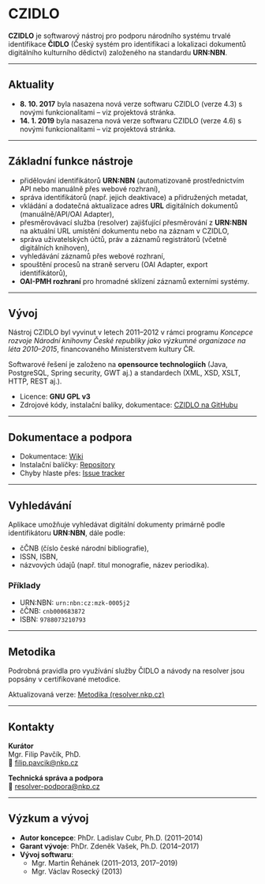 # CZIDLO

**CZIDLO** je softwarový nástroj pro podporu národního systému trvalé identifikace **ČIDLO** (Český systém pro identifikaci a lokalizaci dokumentů digitálního kulturního dědictví) založeného na standardu **URN:NBN**.

---

## Aktuality
- **8. 10. 2017** byla nasazena nová verze softwaru CZIDLO (verze 4.3) s novými funkcionalitami – viz projektová stránka.  
- **14. 1. 2019** byla nasazena nová verze softwaru CZIDLO (verze 4.6) s novými funkcionalitami – viz projektová stránka.

---

## Základní funkce nástroje
- přidělování identifikátorů **URN:NBN** (automatizovaně prostřednictvím API nebo manuálně přes webové rozhraní),  
- správa identifikátorů (např. jejich deaktivace) a přidružených metadat,  
- vkládání a dodatečná aktualizace adres **URL** digitálních dokumentů (manuálně/API/OAI Adapter),  
- přesměrovávací služba (resolver) zajišťující přesměrování z **URN:NBN** na aktuální URL umístění dokumentu nebo na záznam v CZIDLO,  
- správa uživatelských účtů, práv a záznamů registrátorů (včetně digitálních knihoven),  
- vyhledávání záznamů přes webové rozhraní,  
- spouštění procesů na straně serveru (OAI Adapter, export identifikátorů),  
- **OAI-PMH rozhraní** pro hromadné sklízení záznamů externími systémy.

---

## Vývoj
Nástroj CZIDLO byl vyvinut v letech 2011–2012 v rámci programu *Koncepce rozvoje Národní knihovny České republiky jako výzkumné organizace na léta 2010–2015*, financovaného Ministerstvem kultury ČR.  

Softwarové řešení je založeno na **opensource technologiích** (Java, PostgreSQL, Spring security, GWT aj.) a standardech (XML, XSD, XSLT, HTTP, REST aj.).  

- Licence: **GNU GPL v3**  
- Zdrojové kódy, instalační balíky, dokumentace: [CZIDLO na GitHubu](https://github.com/NLCR/CZIDLO)  

---

## Dokumentace a podpora
- Dokumentace: [Wiki](https://github.com/NLCR/CZIDLO/wiki)  
- Instalační balíčky: [Repository](https://github.com/NLCR/CZIDLO)  
- Chyby hlaste přes: [Issue tracker](https://github.com/NLCR/CZIDLO/issues)  

---

## Vyhledávání
Aplikace umožňuje vyhledávat digitální dokumenty primárně podle identifikátoru **URN:NBN**, dále podle:  
- čČNB (číslo české národní bibliografie),  
- ISSN, ISBN,  
- názvových údajů (např. titul monografie, název periodika).  

### Příklady
- URN:NBN: `urn:nbn:cz:mzk-0005j2`  
- čČNB: `cnb000683872`  
- ISBN: `9788073210793`  

---

## Metodika
Podrobná pravidla pro využívání služby ČIDLO a návody na resolver jsou popsány v certifikované metodice.  

Aktualizovaná verze: [Metodika (resolver.nkp.cz)](https://resolver.nkp.cz/urn:nbn:cz:nk-004hvy)

---

## Kontakty
**Kurátor**  
Mgr. Filip Pavčík, PhD.  
📧 [filip.pavcik@nkp.cz](mailto:filip.pavcik@nkp.cz)  

**Technická správa a podpora**  
📧 [resolver-podpora@nkp.cz](mailto:resolver-podpora@nkp.cz)  

---

## Výzkum a vývoj
- **Autor koncepce**: PhDr. Ladislav Cubr, Ph.D. (2011–2014)  
- **Garant vývoje**: PhDr. Zdeněk Vašek, Ph.D. (2014–2017)  
- **Vývoj softwaru**:  
  - Mgr. Martin Řehánek (2011–2013, 2017–2019)  
  - Mgr. Václav Rosecký (2013)  
